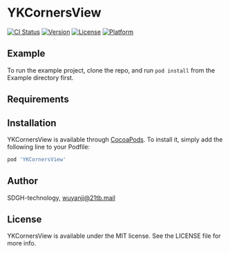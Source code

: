 # YKCornersView

[![CI Status](https://img.shields.io/travis/SDGH-technology/YKCornersView.svg?style=flat)](https://travis-ci.org/SDGH-technology/YKCornersView)
[![Version](https://img.shields.io/cocoapods/v/YKCornersView.svg?style=flat)](https://cocoapods.org/pods/YKCornersView)
[![License](https://img.shields.io/cocoapods/l/YKCornersView.svg?style=flat)](https://cocoapods.org/pods/YKCornersView)
[![Platform](https://img.shields.io/cocoapods/p/YKCornersView.svg?style=flat)](https://cocoapods.org/pods/YKCornersView)

## Example

To run the example project, clone the repo, and run `pod install` from the Example directory first.

## Requirements

## Installation

YKCornersView is available through [CocoaPods](https://cocoapods.org). To install
it, simply add the following line to your Podfile:

```ruby
pod 'YKCornersView'
```

## Author

SDGH-technology, wuyanji@21tb.mail

## License

YKCornersView is available under the MIT license. See the LICENSE file for more info.
